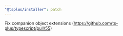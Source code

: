 ```yaml
---
"@tsplus/installer": patch
---
```


Fix companion object extensions (https://github.com/ts-plus/typescript/pull/55)
